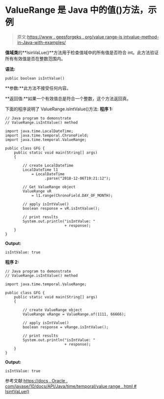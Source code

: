 # ValueRange 是 Java 中的值()方法，示例

> 原文:[https://www . geesforgeks . org/value range-is intvalue-method-in-Java-with-examples/](https://www.geeksforgeeks.org/valuerange-isintvalue-method-in-java-with-examples/)

**值域类**的**IsinVaLue()**方法用于检查值域中的所有值是否符合 int。此方法验证所有有效值是否在整数范围内。

**语法:**

```
public boolean isIntValue()

```

**参数:**此方法不接受任何内容。

**返回值:**如果一个有效值总是符合一个整数，这个方法返回真。

下面的程序说明了 ValueRange.isIntValue()方法:
**程序 1:**

```
// Java program to demonstrate
// ValueRange.isIntValue() method

import java.time.LocalDateTime;
import java.time.temporal.ChronoField;
import java.time.temporal.ValueRange;

public class GFG {
    public static void main(String[] args)
    {

        // create LocalDateTime
        LocalDateTime l1
            = LocalDateTime
                  .parse("2018-12-06T19:21:12");

        // Get ValueRange object
        ValueRange vR
            = l1.range(ChronoField.DAY_OF_MONTH);

        // apply isIntValue()
        boolean response = vR.isIntValue();

        // print results
        System.out.println("isIntValue: "
                           + response);
    }
}
```

**Output:**

```
isIntValue: true

```

**程序 2:**

```
// Java program to demonstrate
// ValueRange.isIntValue() method

import java.time.temporal.ValueRange;

public class GFG {
    public static void main(String[] args)
    {

        // create ValueRange object
        ValueRange vRange = ValueRange.of(1111, 66666);

        // apply isIntValue()
        boolean response = vRange.isIntValue();

        // print results
        System.out.println("isIntValue: "
                           + response);
    }
}
```

**Output:**

```
isIntValue: true

```

参考文献:[https://docs . Oracle . com/javase/10/docs/API/Java/time/temporal/value range . html # IsintVaLue()](https://docs.oracle.com/javase/10/docs/api/java/time/temporal/ValueRange.html#isIntValue())